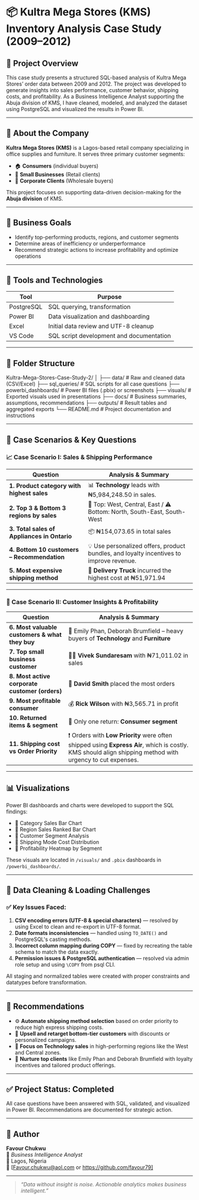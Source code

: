 # 📦 Kultra Mega Stores (KMS) Inventory Analysis Case Study (2009–2012)

## 📁 Project Overview

This case study presents a structured SQL-based analysis of Kultra Mega Stores’ order data between 2009 and 2012. The project was developed to generate insights into sales performance, customer behavior, shipping costs, and profitability. As a Business Intelligence Analyst supporting the Abuja division of KMS, I have cleaned, modeled, and analyzed the dataset using PostgreSQL and visualized the results in Power BI.

---

## 🏢 About the Company

**Kultra Mega Stores (KMS)** is a Lagos-based retail company specializing in office supplies and furniture. It serves three primary customer segments:

- 🏠 **Consumers** (individual buyers)
- 🏢 **Small Businesses** (Retail clients)
- 🏬 **Corporate Clients** (Wholesale buyers)

This project focuses on supporting data-driven decision-making for the **Abuja division** of KMS.

---

## 🎯 Business Goals

- Identify top-performing products, regions, and customer segments
- Determine areas of inefficiency or underperformance
- Recommend strategic actions to increase profitability and optimize operations

---

## 🧰 Tools and Technologies

| Tool         | Purpose                                |
|--------------|----------------------------------------|
| PostgreSQL   | SQL querying, transformation           |
| Power BI     | Data visualization and dashboarding    |
| Excel        | Initial data review and UTF-8 cleanup  |
| VS Code      | SQL script development and documentation|

---

## 📂 Folder Structure

Kultra-Mega-Stores-Case-Study-2/
│
├── data/ # Raw and cleaned data (CSV/Excel)
├── sql_queries/ # SQL scripts for all case questions
├── powerbi_dashboards/ # Power BI files (.pbix) or screenshots
├── visuals/ # Exported visuals used in presentations
├── docs/ # Business summaries, assumptions, recommendations
├── outputs/ # Result tables and aggregated exports
└── README.md # Project documentation and instructions


---

## 🧩 Case Scenarios & Key Questions

### 📈 Case Scenario I: Sales & Shipping Performance

| Question | Analysis & Summary |
|----------|--------------------|
| **1. Product category with highest sales** | 📊 **Technology** leads with ₦5,984,248.50 in sales. |
| **2. Top 3 & Bottom 3 regions by sales** | 🏅 Top: West, Central, East / ⚠️ Bottom: North, South-East, South-West |
| **3. Total sales of Appliances in Ontario** | 📦 ₦154,073.65 in total sales |
| **4. Bottom 10 customers – Recommendation** | 💡 Use personalized offers, product bundles, and loyalty incentives to improve revenue. |
| **5. Most expensive shipping method** | 🚚 **Delivery Truck** incurred the highest cost at ₦51,971.94 |

---

### 🤝 Case Scenario II: Customer Insights & Profitability

| Question | Analysis & Summary |
|----------|--------------------|
| **6. Most valuable customers & what they buy** | 🥇 Emily Phan, Deborah Brumfield – heavy buyers of **Technology** and **Furniture** |
| **7. Top small business customer** | 🧑‍💼 **Vivek Sundaresam** with ₦71,011.02 in sales |
| **8. Most active corporate customer (orders)** | 🏢 **David Smith** placed the most orders |
| **9. Most profitable consumer** | 💰 **Rick Wilson** with ₦3,565.71 in profit |
| **10. Returned items & segment** | 🔁 Only one return: **Consumer segment** |
| **11. Shipping cost vs Order Priority** | ❗ Orders with **Low Priority** were often shipped using **Express Air**, which is costly. KMS should align shipping method with urgency to cut expenses. |

---

## 📊 Visualizations

Power BI dashboards and charts were developed to support the SQL findings:

- 📌 Category Sales Bar Chart
- 📌 Region Sales Ranked Bar Chart
- 📌 Customer Segment Analysis
- 📌 Shipping Mode Cost Distribution
- 📌 Profitability Heatmap by Segment

These visuals are located in `/visuals/` and `.pbix` dashboards in `/powerbi_dashboards/`.

---

## 🧹 Data Cleaning & Loading Challenges

### ✅ Key Issues Faced:

1. **CSV encoding errors (UTF-8 & special characters)** — resolved by using Excel to clean and re-export in UTF-8 format.
2. **Date formats inconsistencies** — handled using `TO_DATE()` and PostgreSQL's casting methods.
3. **Incorrect column mapping during COPY** — fixed by recreating the table schema to match the data exactly.
4. **Permission issues & PostgreSQL authentication** — resolved via admin role setup and using `\COPY` from psql CLI.

All staging and normalized tables were created with proper constraints and datatypes before transformation.

---

## 🧠 Recommendations

- ⚙️ **Automate shipping method selection** based on order priority to reduce high express shipping costs.
- 🧲 **Upsell and retarget bottom-tier customers** with discounts or personalized campaigns.
- 📍 **Focus on Technology sales** in high-performing regions like the West and Central zones.
- 💼 **Nurture top clients** like Emily Phan and Deborah Brumfield with loyalty incentives and tailored product offerings.

---

## ✅ Project Status: Completed

All case questions have been answered with SQL, validated, and visualized in Power BI. Recommendations are documented for strategic action.

---

## 👤 Author

**Favour Chukwu**  
📌 *Business Intelligence Analyst*  
📍 Lagos, Nigeria  
📧 [Favour.chukwu@aol.com or https://github.com/favour79]

---

> *“Data without insight is noise. Actionable analytics makes business intelligent.”*

